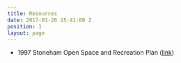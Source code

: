 ```yaml
---
title: Resources
date: 2017-01-26 15:41:00 Z
position: 1
layout: page
---
```



* 1997 Stoneham Open Space and Recreation Plan ([link](https://mapc-org.sharefile.com/d-s569423cd4364d7cb))